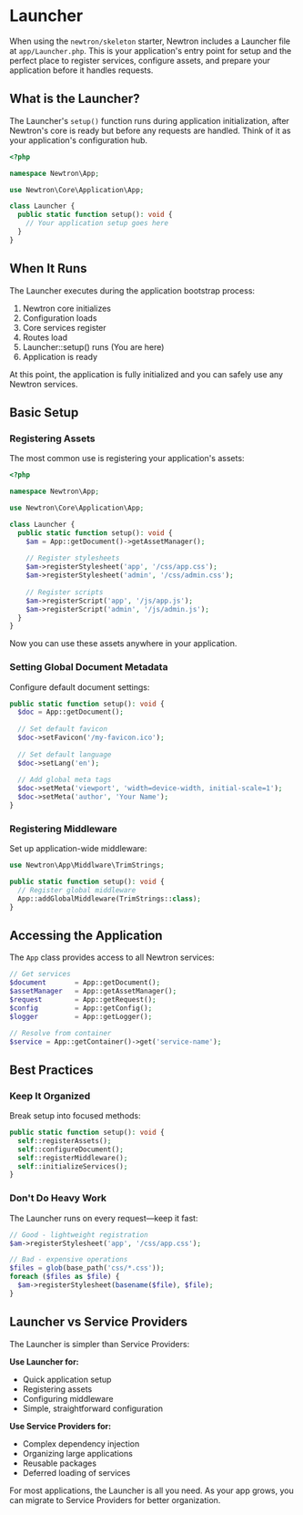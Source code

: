 # Launcher

When using the `newtron/skeleton` starter, Newtron includes a Launcher file at `app/Launcher.php`. This is your application's entry point for setup and the perfect place to register services, configure assets, and prepare your application before it handles requests.

## What is the Launcher?

The Launcher's `setup()` function runs during application initialization, after Newtron's core is ready but before any requests are handled. Think of it as your application's configuration hub.

```php
<?php

namespace Newtron\App;

use Newtron\Core\Application\App;

class Launcher {
  public static function setup(): void {
    // Your application setup goes here
  }
}
```

## When It Runs

The Launcher executes during the application bootstrap process:

1. Newtron core initializes
2. Configuration loads
3. Core services register
4. Routes load
5. Launcher::setup() runs (You are here)
6. Application is ready

At this point, the application is fully initialized and you can safely use any Newtron services.

## Basic Setup

### Registering Assets

The most common use is registering your application's assets:

```php
<?php

namespace Newtron\App;

use Newtron\Core\Application\App;

class Launcher {
  public static function setup(): void {
    $am = App::getDocument()->getAssetManager();
    
    // Register stylesheets
    $am->registerStylesheet('app', '/css/app.css');
    $am->registerStylesheet('admin', '/css/admin.css');
    
    // Register scripts
    $am->registerScript('app', '/js/app.js');
    $am->registerScript('admin', '/js/admin.js');
  }
}
```

Now you can use these assets anywhere in your application.

### Setting Global Document Metadata

Configure default document settings:

```php
public static function setup(): void {
  $doc = App::getDocument();
  
  // Set default favicon
  $doc->setFavicon('/my-favicon.ico');
  
  // Set default language
  $doc->setLang('en');
  
  // Add global meta tags
  $doc->setMeta('viewport', 'width=device-width, initial-scale=1');
  $doc->setMeta('author', 'Your Name');
}
```

### Registering Middleware

Set up application-wide middleware:

```php
use Newtron\App\Middlware\TrimStrings;

public static function setup(): void {
  // Register global middleware
  App::addGlobalMiddleware(TrimStrings::class);
}
```

## Accessing the Application

The `App` class provides access to all Newtron services:

```php
// Get services
$document       = App::getDocument();
$assetManager   = App::getAssetManager();
$request        = App::getRequest();
$config         = App::getConfig();
$logger         = App::getLogger();

// Resolve from container
$service = App::getContainer()->get('service-name');
```

## Best Practices

### Keep It Organized

Break setup into focused methods:

```php
public static function setup(): void {
  self::registerAssets();
  self::configureDocument();
  self::registerMiddleware();
  self::initializeServices();
}
```

### Don't Do Heavy Work

The Launcher runs on every request—keep it fast:

```php
// Good - lightweight registration
$am->registerStylesheet('app', '/css/app.css');

// Bad - expensive operations
$files = glob(base_path('css/*.css'));
foreach ($files as $file) {
  $am->registerStylesheet(basename($file), $file);
}
```

## Launcher vs Service Providers

The Launcher is simpler than Service Providers:

**Use Launcher for:**
- Quick application setup
- Registering assets
- Configuring middleware
- Simple, straightforward configuration

**Use Service Providers for:**
- Complex dependency injection
- Organizing large applications
- Reusable packages
- Deferred loading of services

For most applications, the Launcher is all you need. As your app grows, you can migrate to Service Providers for better organization.
